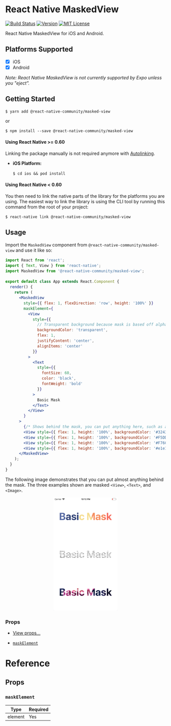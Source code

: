 # React Native MaskedView

[![Build Status][build-badge]][build]
[![Version][version-badge]][package]
[![MIT License][license-badge]][license]

React Native MaskedView for iOS and Android.

## Platforms Supported

- [x] iOS
- [x] Android

_Note: React Native MaskedView is not currently supported by Expo unless you "eject"._

## Getting Started

```
$ yarn add @react-native-community/masked-view
```

or

```
$ npm install --save @react-native-community/masked-view
```

#### Using React Native >= 0.60

Linking the package manually is not required anymore with [Autolinking](https://github.com/react-native-community/cli/blob/master/docs/autolinking.md).

- **iOS Platform:**

  `$ cd ios && pod install`

#### Using React Native < 0.60

You then need to link the native parts of the library for the platforms you are using. The easiest way to link the library is using the CLI tool by running this command from the root of your project:

```
$ react-native link @react-native-community/masked-view
```

## Usage

Import the `MaskedView` component from `@react-native-community/masked-view` and use it like so:

```jsx
import React from 'react';
import { Text, View } from 'react-native';
import MaskedView from '@react-native-community/masked-view';

export default class App extends React.Component {
  render() {
    return (
      <MaskedView
        style={{ flex: 1, flexDirection: 'row', height: '100%' }}
        maskElement={
          <View
            style={{
              // Transparent background because mask is based off alpha channel.
              backgroundColor: 'transparent',
              flex: 1,
              justifyContent: 'center',
              alignItems: 'center'
            }}
          >
            <Text
              style={{
                fontSize: 60,
                color: 'black',
                fontWeight: 'bold'
              }}
            >
              Basic Mask
            </Text>
          </View>
        }
      >
        {/* Shows behind the mask, you can put anything here, such as an image */}
        <View style={{ flex: 1, height: '100%', backgroundColor: '#324376' }} />
        <View style={{ flex: 1, height: '100%', backgroundColor: '#F5DD90' }} />
        <View style={{ flex: 1, height: '100%', backgroundColor: '#F76C5E' }} />
        <View style={{ flex: 1, height: '100%', backgroundColor: '#e1e1e1' }} />
      </MaskedView>
    );
  }
}
```

The following image demonstrates that you can put almost anything behind the mask. The three examples shown are masked `<View>`, `<Text>`, and `<Image>`.

<p align="center"><img src="img/example.png" width="200"></img></p>

### Props

- [View props...](https://github.com/facebook/react-native-website/blob/master/docs/view.md#props)

* [`maskElement`](#maskelement)

# Reference

## Props

### `maskElement`

| Type    | Required |
| ------- | -------- |
| element | Yes      |

<!-- badges -->

[build-badge]: https://img.shields.io/circleci/project/github/react-native-community/react-native-masked-view/master.svg?style=flat-square
[build]: https://circleci.com/gh/react-native-community/react-native-masked-view
[version-badge]: https://img.shields.io/npm/v/@react-native-community/masked-view.svg?style=flat-square
[package]: https://www.npmjs.com/package/@react-native-community/masked-view
[license-badge]: https://img.shields.io/npm/l/@react-native-community/masked-view.svg?style=flat-square
[license]: https://opensource.org/licenses/MIT
